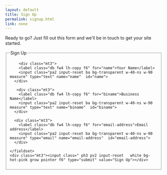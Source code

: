```yaml
---
layout: default
title: Sign Up 
permalink: signup.html
link: none
---
```


Ready to go? Just fill out this form and we'll be in touch to get your site started. 

<article class="pa2 mt0 black-80">
  <form action="https://formspree.io/mrtunes@gmail.com" method="POST" accept-charset="utf-8">
    <fieldset id="sign_up" class="ba b--transparent ph0 mh0">
      <legend class="ph0 mh0 fw6 clip">Sign Up</legend>

        <div class="mt3">
        <label class="db fw4 lh-copy f6" for="name">Your Name</label>
        <input class="pa2 input-reset ba bg-transparent w-40-ns w-90 measure" type="text" name="name"  id="name">
      </div>

       <div class="mt3">
        <label class="db fw4 lh-copy f6" for="biname">Business Name</label>
        <input class="pa2 input-reset ba bg-transparent w-40-ns w-90 measure" type="text" name="biname"  id="biname">
      </div>

      <div class="mt3">
        <label class="db fw4 lh-copy f6" for="email-address">Email address</label>
        <input class="pa2 input-reset ba bg-transparent w-40-ns w-90 measure" type="email" name="email-address"  id="email-address">
      </div>
     
    </fieldset>
    <div class="mt3"><input class=" ph3 pv2 input-reset   white bg-hot-pink grow pointer f6" type="submit" value="Sign Up"></div>
  </form>
</article>


<!-- <form action="your-server-side-code" method="POST">
  <script
    src="https://checkout.stripe.com/checkout.js" class="stripe-button"
    data-key="pk_test_vAv8jfRMPAr2zJoqJ0ogJ9Ub"
    data-amount="999"
    data-name="Dimple Basic Website"
    data-description="Includes the setup of your site with three pages"
    data-image="https://stripe.com/img/documentation/checkout/marketplace.png"
    data-locale="auto">
  </script>
</form> -->



<!--
<div class="typeform-widget" data-url="https://creativeworkshop.typeform.com/to/xAZPlH" style="width: 100%; height: 500px;"></div> <script> (function() { var qs,js,q,s,d=document, gi=d.getElementById, ce=d.createElement, gt=d.getElementsByTagName, id="typef_orm", b="https://embed.typeform.com/"; if(!gi.call(d,id)) { js=ce.call(d,"script"); js.id=id; js.src=b+"embed.js"; q=gt.call(d,"script")[0]; q.parentNode.insertBefore(js,q) } })() </script> <div style="font-family: Sans-Serif;font-size: 12px;color: #999;opacity: 0.5; padding-top: 5px;"> powered by <a href="https://admin.typeform.com/signup?utm_campaign=xAZPlH&utm_source=typeform.com-10678765-Basic&utm_medium=typeform&utm_content=typeform-embedded-poweredbytypeform&utm_term=EN" style="color: #999" target="_blank">Typeform</a> </div> -->